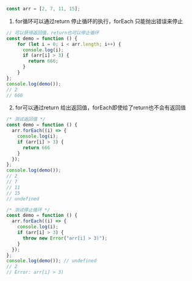 ```js
const arr = [2, 7, 11, 15];
```


1. for循环可以通过return 停止循环的执行，forEach 只能抛出错误来停止

```js
// 可以获得返回值，return也可以停止循环
const demo = function () {
    for (let i = 0; i < arr.length; i++) {
      console.log(i);
      if (arr[i] > 3) {
        return 666;
      }
    }
};
console.log(demo());
// 2
// 666
```

2. for可以通过return 给出返回值，forEach即使给了return也不会有返回值

```js
/* 测试返回值 */
const demo = function () {
  arr.forEach((i) => {
    console.log(i);
    if (arr[i] > 3) {
      return 666
    }
  });
};
console.log(demo());
// 2
// 7
// 11
// 15
// undefined

/* 测试停止循环 */
const demo = function () {
  arr.forEach((i) => {
    console.log(i);
    if (arr[i] > 3) {
      throw new Error("arr[i] > 3)");
    }
  });
};
console.log(demo()); // undefined
// 2
// Error: arr[i] > 3)

```